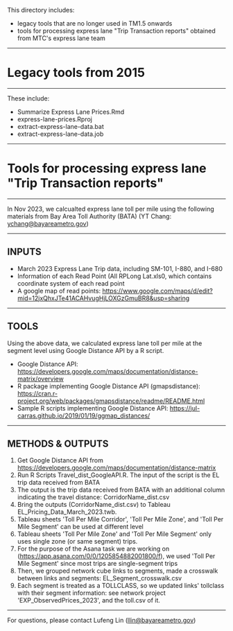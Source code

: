 This directory includes: 
- legacy tools that are no longer used in TM1.5 onwards
- tools for processing express lane "Trip Transaction reports" obtained from MTC's express lane team

--------------------
# Legacy tools from 2015
-------------------
These include:
* Summarize Express Lane Prices.Rmd
* express-lane-prices.Rproj
* extract-express-lane-data.bat
* extract-express-lane-data.job

--------------------
# Tools for processing express lane "Trip Transaction reports"
--------------------
In Nov 2023, we calcualted express lane toll per mile using the following materials from Bay Area Toll Authority (BATA) (YT Chang: ychang@bayareametro.gov)

--------------------
INPUTS
--------------------
- March 2023 Express Lane Trip data, including SM-101, I-880, and I-680
- Information of each Read Point (All RPLong Lat.xls0, which contains coordinate system of each read point
- A google map of read points: https://www.google.com/maps/d/edit?mid=12jxQhxJTe41ACAHvugHjLOXGzGmuBR8&usp=sharing

--------------------
TOOLS
--------------------
Using the above data, we calculated express lane toll per mile at the segment level using Google Distance API by a R script.
- Google Distance API: https://developers.google.com/maps/documentation/distance-matrix/overview
- R package implementing Google Distance API (gmapsdistance): https://cran.r-project.org/web/packages/gmapsdistance/readme/README.html
- Sample R scripts implementing Google Distance API: https://jul-carras.github.io/2019/01/19/ggmap_distances/

--------------------
METHODS & OUTPUTS
--------------------
1. Get Google Distance API from https://developers.google.com/maps/documentation/distance-matrix
2. Run R Scripts Travel_dist_GoogleAPI.R. The input of the script is the EL trip data received from BATA
3. The output is the trip data received from BATA with an additional column indicating the travel distance: CorridorName_dist.csv
4. Bring the outputs (CorridorName_dist.csv) to Tableau EL_Pricing_Data_March_2023.twb. 
5. Tableau sheets 'Toll Per Mile Corridor', 'Toll Per Mile Zone', and 'Toll Per Mile Segment' can be used at different level
6. Tableau sheets 'Toll Per Mile Zone' and 'Toll Per Mile Segment' only uses single zone (or same segment) trips.
7. For the purpose of the Asana task we are working on (https://app.asana.com/0/0/1205854882001800/f), we used 'Toll Per Mile Segment' since most trips are single-segment trips
8. Then, we grouped network cube links to segments, made a crosswalk between links and segments: EL_Segment_crosswalk.csv
9. Each segment is treated as a TOLLCLASS, so we updated links' tollclass with their segment information: see network project 'EXP_ObservedPrices_2023', and the toll.csv of it.


--------------------
For questions, please contact Lufeng Lin (llin@bayareametro.gov)
